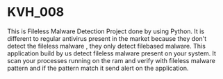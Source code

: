# KVH_008
This is Fileless Malware Detection Project done by using Python.
It is different to regular antivirus present in the market because they don't detect the fileless malware , they only detect filebased malware.
This application build by us detect fileless malware present on your system.
It scan your processes running on the ram and verify with fileless malware pattern and if the pattern match it send alert on the application.
